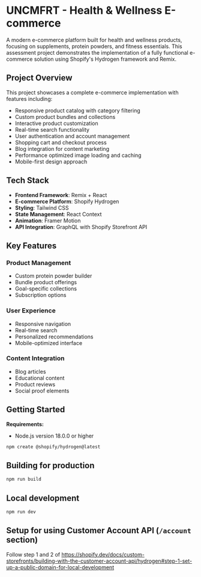 # UNCMFRT - Health & Wellness E-commerce

A modern e-commerce platform built for health and wellness products, focusing on supplements, protein powders, and fitness essentials. This assessment project demonstrates the implementation of a fully functional e-commerce solution using Shopify's Hydrogen framework and Remix.

## Project Overview

This project showcases a complete e-commerce implementation with features including:

- Responsive product catalog with category filtering
- Custom product bundles and collections
- Interactive product customization
- Real-time search functionality
- User authentication and account management
- Shopping cart and checkout process
- Blog integration for content marketing
- Performance optimized image loading and caching
- Mobile-first design approach

## Tech Stack

- **Frontend Framework**: Remix + React
- **E-commerce Platform**: Shopify Hydrogen
- **Styling**: Tailwind CSS
- **State Management**: React Context
- **Animation**: Framer Motion
- **API Integration**: GraphQL with Shopify Storefront API

## Key Features

### Product Management
- Custom protein powder builder
- Bundle product offerings
- Goal-specific collections
- Subscription options

### User Experience
- Responsive navigation
- Real-time search
- Personalized recommendations
- Mobile-optimized interface

### Content Integration
- Blog articles
- Educational content
- Product reviews
- Social proof elements

## Getting Started

**Requirements:**
- Node.js version 18.0.0 or higher

```bash
npm create @shopify/hydrogen@latest
```

## Building for production

```bash
npm run build
```

## Local development

```bash
npm run dev
```

## Setup for using Customer Account API (`/account` section)

Follow step 1 and 2 of <https://shopify.dev/docs/custom-storefronts/building-with-the-customer-account-api/hydrogen#step-1-set-up-a-public-domain-for-local-development>
